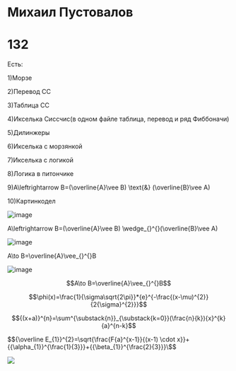 # Михаил Пустовалов 
# 132
Есть:

1)Морзе

2)Перевод СС

3)Таблица СС

4)Икселька Сиссчис(в одном файле таблица, перевод и ряд Фиббоначи)

5)Дилинжеры

6)Икселька с морзянкой

7)Икселька с логикой

8)Логика в питончике

9)A\leftrightarrow B=(\overline{A}\vee B) \text{&} (\overline{B}\vee A)

10)Картинкодел

![image](https://user-images.githubusercontent.com/114387840/200456983-c4dbc06b-9ea9-4a3a-acaa-a63395c97d03.png)

A\leftrightarrow B=(\overline{A}\vee B) \wedge_{}^{}(\overline{B}\vee A)

![image](https://user-images.githubusercontent.com/114387840/200457402-5fe8da3b-0d80-413c-a626-d8a1a4e55a69.png)

A\to B=\overline{A}\vee_{}^{}B

![image](https://user-images.githubusercontent.com/114387840/200457658-222ddaff-81bf-4d2f-8353-456e039b3e30.png)

$$A\to B=\overline{A}\vee_{}^{}B$$

$$\phi(x)=\frac{1}{\sigma\sqrt{2\pi}}*{e}^{-\frac{(x-\mu)^{2}}{2{\sigma}^{2}}}$$

$${(x+a)}^{n}=\sum^{\substack{n}}_{\substack{k=0}}(\frac{n}{k}){x}^{k}{a}^{n-k}$$

$${\overline E_{1}}^{2}=\sqrt{\frac{F{a}^{x-1}}{(x-1) \cdot x}}+{{\alpha_{1}}^{\frac{1}{3}}}+{{\beta_{1}}^{\frac{2}{3}}}\$$

[![](https://mermaid.ink/img/pako:eNp1TjsKwkAUvMrj1SliYbO1N7DdZsm-6EI2CXG3kBBQxE7wAnqHFBYhQb3C2xu5ATtxmhmYD9NiVmlCgbUhcMYVBHznHsKRR37xFC4zQ7jKEiIk8o2HcOaeB54kgoBFmv54E49_vXc48ZMf4RAXvqklJmipscro-KSdKxLdlixJFFFqypUvnERZdjGqvKvW-zJD4RpPCfpaK0crozaNsihyVeyo-wBd4V0i?type=png)](https://mermaid.live/edit#pako:eNp1TjsKwkAUvMrj1SliYbO1N7DdZsm-6EI2CXG3kBBQxE7wAnqHFBYhQb3C2xu5ATtxmhmYD9NiVmlCgbUhcMYVBHznHsKRR37xFC4zQ7jKEiIk8o2HcOaeB54kgoBFmv54E49_vXc48ZMf4RAXvqklJmipscro-KSdKxLdlixJFFFqypUvnERZdjGqvKvW-zJD4RpPCfpaK0crozaNsihyVeyo-wBd4V0i)
